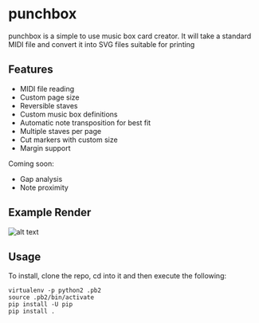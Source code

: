 punchbox
========

punchbox is a simple to use music box card creator. It will take a standard MIDI file and convert it into SVG files suitable for printing

Features
--------

* MIDI file reading
* Custom page size
* Reversible staves
* Custom music box definitions
* Automatic note transposition for best fit
* Multiple staves per page
* Cut markers with custom size
* Margin support

Coming soon:

* Gap analysis
* Note proximity


Example Render
--------------

![alt text](https://github.com/psav/punchbox/raw/master/mozart0.png "Example Render")

Usage
-----

To install, clone the repo, cd into it and then execute the following:

```
virtualenv -p python2 .pb2
source .pb2/bin/activate
pip install -U pip
pip install .
```
